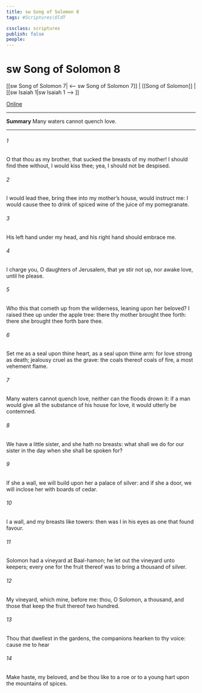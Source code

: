 ```yaml
---
title: sw Song of Solomon 8
tags: #Scriptures\OldT

cssclass: scriptures
publish: false
people:
---
```


# sw Song of Solomon 8
[[sw Song of Solomon 7| <-- sw Song of Solomon 7]] | [[Song of Solomon]] | [[sw Isaiah 1|sw Isaiah 1 --> ]]

[Online](https://churchofjesuschrist.org/study/scriptures/ot/song/8?lang=eng)

---
__Summary__
Many waters cannot quench love.

---
###### 1 
O that thou  as my brother, that sucked the breasts of my mother!  I should find thee without, I would kiss thee; yea, I should not be despised.

###### 2 
I would lead thee,  bring thee into my mother’s house,  would instruct me: I would cause thee to drink of spiced wine of the juice of my pomegranate.

###### 3 
His left hand  under my head, and his right hand should embrace me.

###### 4 
I charge you, O daughters of Jerusalem, that ye stir not up, nor awake  love, until he please.

###### 5 
Who  this that cometh up from the wilderness, leaning upon her beloved? I raised thee up under the apple tree: there thy mother brought thee forth: there she brought thee forth  bare thee.

###### 6 
Set me as a seal upon thine heart, as a seal upon thine arm: for love  strong as death; jealousy  cruel as the grave: the coals thereof  coals of fire,  a most vehement flame.

###### 7 
Many waters cannot quench love, neither can the floods drown it: if a man would give all the substance of his house for love, it would utterly be contemned.

###### 8 
We have a little sister, and she hath no breasts: what shall we do for our sister in the day when she shall be spoken for?

###### 9 
If she  a wall, we will build upon her a palace of silver: and if she  a door, we will inclose her with boards of cedar.

###### 10 
I  a wall, and my breasts like towers: then was I in his eyes as one that found favour.

###### 11 
Solomon had a vineyard at Baal-hamon; he let out the vineyard unto keepers; every one for the fruit thereof was to bring a thousand  of silver.

###### 12 
My vineyard, which  mine,  before me: thou, O Solomon,  a thousand, and those that keep the fruit thereof two hundred.

###### 13 
Thou that dwellest in the gardens, the companions hearken to thy voice: cause me to hear 

###### 14 
Make haste, my beloved, and be thou like to a roe or to a young hart upon the mountains of spices.

